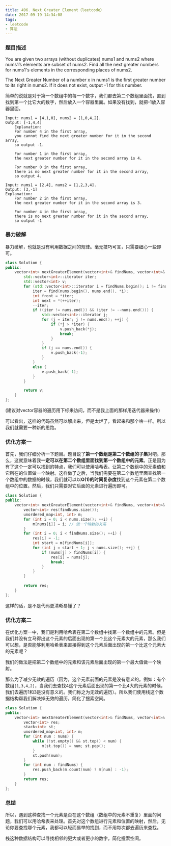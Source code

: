 ```yaml
---
title: 496. Next Greater Element（leetcode）
date: 2017-09-19 14:34:08
tags:
- leetcode
- 算法
---
```


### 题目描述

You are given two arrays (without duplicates) nums1 and nums2 where nums1’s elements are subset of nums2. 
Find all the next greater numbers for nums1's elements in the corresponding places of nums2.

The Next Greater Number of a number x in nums1 is the first greater number to its right in nums2. 
If it does not exist, output -1 for this number.

简单的说就是对于第一个数组中的每一个数字，我们都去第二个数组里面找，直到找到第一个比它大的数字，然后放入一个容器里面。如果没有找到，就把-1放入容器里面。

    Input: nums1 = [4,1,0], nums2 = [1,0,4,2].
    Output: [-1,4,4]
        Explanation:
        For number 4 in the first array, 
        you cannot find the next greater number for it in the second array, 
        so output -1.
    
        For number 1 in the first array, 
        the next greater number for it in the second array is 4.
    
        For number 0 in the first array, 
        there is no next greater number for it in the second array, 
        so output 4.

    Input: nums1 = [2,4], nums2 = [1,2,3,4].
    Output: [3,-1]
    Explanation:
        For number 2 in the first array, 
        the next greater number for it in the second array is 3.
    
        For number 4 in the first array, 
        there is no next greater number for it in the second array, 
        so output -1
### 暴力破解

暴力破解，也就是没有利用数据之间的规律。毫无技巧可言，只需要细心一些即可。

```c++
class Solution {
public:
    vector<int> nextGreaterElement(vector<int>& findNums, vector<int>& nums) {
        std::vector<int>::iterator iter;
        std::vector<int> v;
        for (std::vector<int>::iterator i = findNums.begin(); i != findNums.end(); ++i) {
        	iter = find(nums.begin(), nums.end(), *i);
            int front = *iter;
            int next = *(++iter);
            --iter;
        	if ((iter != nums.end()) && (iter != --nums.end())) {
        		std::vector<int>::iterator j;
        		for (j = iter; j != nums.end(); ++j) {
        			if (*j > *iter) {
                        v.push_back(*j);
                        break;
        			}
        		}
        		if (j == nums.end()) {
        			v.push_back(-1);
        		}
        	}
        	else {
        		v.push_back(-1);
        	}
        }

        return v;
    }
};
```

(建议对vector容器的遍历用下标来访问，而不是我上面的那样用迭代器来操作)

可以看出，这样的代码虽然可以解出来，但是太烂了，看起来和那个啥一样。所以我们就需要一种新的思路。

### 优化方案一

首先，我们仔细分析一下题目。题目说了**第一个数组是第二个数组的子集**对吧。那么，这就意味着我**一定可以在第二个数组里面找到第一个数组中的元素**。正是因为有了这个一定可以找到的特点，我们可以使用哈希表。让第二个数组中的元素值和它所在的位置做一个映射。这样做了之后，当我们需要在第二个数组里面查找第一个数组中的数据的时候，我们就可以以**O(1)的时间复杂度**找到这个元素在第二个数组中的位置。然后，我们只需要对它后面的元素进行遍历即可。

```c++
class Solution {
public:
    vector<int> nextGreaterElement(vector<int>& findNums, vector<int>& nums) {
        vector<int> res(findNums.size());
        unordered_map<int, int> m;
        for (int i = 0; i < nums.size(); ++i) {
            m[nums[i]] = i; // 做一个映射的关系
        }
        for (int i = 0; i < findNums.size(); ++i) {
            res[i] = -1;
            int start = m[findNums[i]];
            for (int j = start + 1; j < nums.size(); ++j) {
                if (nums[j] > findNums[i]) {
                    res[i] = nums[j];
                    break;
                }
            }
        }
      
        return res;
    }
};
```

这样的话，是不是代码更清晰易懂了？

### 优化方案二

在优化方案一中，我们是利用哈希表在第二个数组中找第一个数组中的元素。但是我们并没有立马得出这个元素的后面出现的第一个比这个元素大的元素，那么我们可以想，是否能够利用哈希表来直接得到这个元素后面出现的第一个比这个元素大的元素呢？

我们的做法是把第二个数组中的元素和该元素后面出现的第一个最大值做一个映射。

那么为了减少无效的遍历（因为，这个元素前面的元素是没有意义的。例如：有个数组`[1,3,4,2]`，当我们去查找4这个元素后面出现的第一个比4大的元素的时候，我们去遍历1和3是没有意义的。我们称之为无效的遍历）。所以我们使用栈这个数据结构帮我们解决掉无效的遍历，简化了搜索空间。

```c++
class Solution {
public:
    vector<int> nextGreaterElement(vector<int>& findNums, vector<int>& nums) {
        vector<int> res;
        stack<int> st;
        unordered_map<int, int> m;
        for (int num : nums) {
            while (!st.empty() && st.top() < num) {
                m[st.top()] = num; st.pop();
            }
            st.push(num);
        }
        for (int num : findNums) {
            res.push_back(m.count(num) ? m[num] : -1);
        }        
        return res;
    }
};
```

### 总结

所以，遇到这种查找一个元素是否在这个数组（数组中的元素不重复）里面的问题，我们可以用哈希表来处理。首先对这个数组进行元素和位置的映射，然后，无论你要查找哪个元素，我都可以轻而易举的找到，而不用每次都去遍历来查找。

栈这种数据结构可以寻找相邻的更大或者更小的数字，简化搜索空间。






